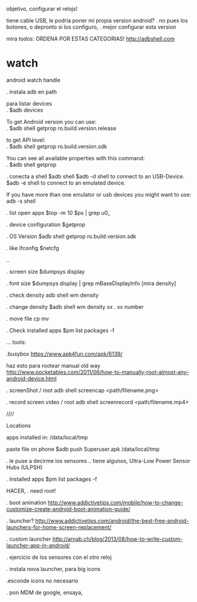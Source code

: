 objetivo, configurar el relojs!

tiene cable USB,
le podria poner mi propia version android?
. no pues los botones, o depronto si los configuro, 
. mejor configurar esta version

mira todos:
ORDENA POR ESTAS CATEGORIAS!
http://adbshell.com

# watch
android watch handle

. instala adb en path

  para listar devices <br />
. $adb devices 


To get Android version you can use: <br />
. $adb shell getprop ro.build.version.release 

to get API level: <br />
. $adb shell getprop ro.build.version.sdk 

You can see all available properties with this command: <br />
. $adb shell getprop

. conecta a shell
$adb shell
$adb -d shell to connect to an USB-Device.
$adb -e shell to connect to an emulated device.

If you have more than one emulator or usb devices you might want to use: adb -s <DEVICE> shell

. list open apps
$top -m 10
$ps | grep u0_

. device configuration
$getprop

. OS Version
$adb shell getprop ro.build.version.sdk

. like ifconfig
$netcfg

..

. screen size
$dumpsys display

. font size
$dumpsys display | grep mBaseDisplayInfo  [mira density]

. check density
adb shell wm density

. change density
$adb shell wm density xx
  . xx number
  
. move file
cp mv

. Check installed apps
$pm list packages -f 

...
tools:

.busybox
https://www.apk4fun.com/apk/6139/


haz esto para rootear manual
old way
http://www.pocketables.com/2011/06/how-to-manually-root-almost-any-android-device.html

. screenShot / root
adb shell screencap <path/filename.png>


. record screen video / root
adb shell screenrecord <path/filename.mp4>



////

Locations

apps installed in:
/data/local/tmp


paste file on phone
$adb push Superuser.apk /data/local/tmp

. le puse a decirme los sensores
.. tiene algunos,
Ultra-Low Power   Sensor Hubs (ULPSH)

. Installed apps
$pm list packages -f

HACER,
. need root!

. boot animation
http://www.addictivetips.com/mobile/how-to-change-customize-create-android-boot-animation-guide/

. launcher?
http://www.addictivetips.com/android/the-best-free-android-launchers-for-home-screen-replacement/

. custom launcher
http://arnab.ch/blog/2013/08/how-to-write-custom-launcher-app-in-android/

. ejercicio de los sensores con el otro reloj

. instala 
nova launcher, para big icons

.esconde icons no necesario

. pon MDM de google, ensaya,



